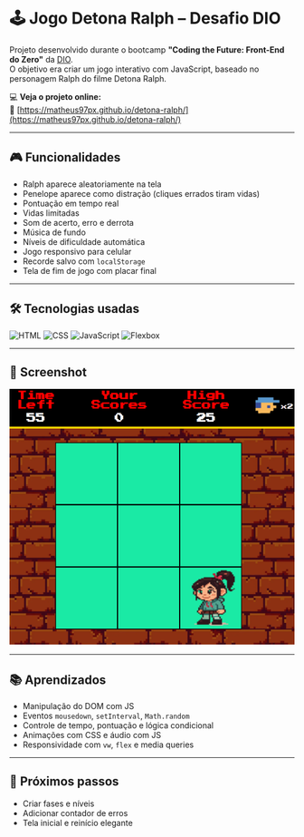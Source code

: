 # 🕹️ Jogo Detona Ralph – Desafio DIO

Projeto desenvolvido durante o bootcamp **"Coding the Future: Front-End do Zero"** da [DIO](https://web.dio.me/).  
O objetivo era criar um jogo interativo com JavaScript, baseado no personagem Ralph do filme Detona Ralph.

💻 **Veja o projeto online:**  
🔗 [https://matheus97px.github.io/detona-ralph/](https://matheus97px.github.io/detona-ralph/)

---

## 🎮 Funcionalidades

- Ralph aparece aleatoriamente na tela
- Penelope aparece como distração (cliques errados tiram vidas)
- Pontuação em tempo real
- Vidas limitadas
- Som de acerto, erro e derrota
- Música de fundo
- Níveis de dificuldade automática
- Jogo responsivo para celular
- Recorde salvo com `localStorage`
- Tela de fim de jogo com placar final

---

## 🛠️ Tecnologias usadas

![HTML](https://img.shields.io/badge/-HTML5-E34F26?style=for-the-badge&logo=html5&logoColor=fff)
![CSS](https://img.shields.io/badge/-CSS3-1572B6?style=for-the-badge&logo=css3&logoColor=fff)
![JavaScript](https://img.shields.io/badge/-JavaScript-F7DF1E?style=for-the-badge&logo=javascript&logoColor=000)
![Flexbox](https://img.shields.io/badge/-Flexbox-000?style=for-the-badge&logo=css3&logoColor=white)

---

## 📸 Screenshot

![detona-ralph-preview](./images/screenshot.png) 

---

## 📚 Aprendizados

- Manipulação do DOM com JS
- Eventos `mousedown`, `setInterval`, `Math.random`
- Controle de tempo, pontuação e lógica condicional
- Animações com CSS e áudio com JS
- Responsividade com `vw`, `flex` e media queries

---

## 🚀 Próximos passos

- Criar fases e níveis
- Adicionar contador de erros
- Tela inicial e reinício elegante
